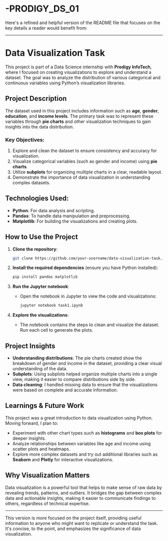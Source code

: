 # -PRODIGY_DS_01
Here's a refined and helpful version of the README file that focuses on the key details a reader would benefit from:

---

# **Data Visualization Task**

This project is part of a Data Science internship with **Prodigy InfoTech**, where I focused on creating visualizations to explore and understand a dataset. The goal was to analyze the distribution of various categorical and continuous variables using Python’s visualization libraries.

## **Project Description**

The dataset used in this project includes information such as **age**, **gender**, **education**, and **income levels**. The primary task was to represent these variables through **pie charts** and other visualization techniques to gain insights into the data distribution.

### **Key Objectives:**
1. Explore and clean the dataset to ensure consistency and accuracy for visualization.
2. Visualize categorical variables (such as gender and income) using **pie charts**.
3. Utilize **subplots** for organizing multiple charts in a clear, readable layout.
4. Demonstrate the importance of data visualization in understanding complex datasets.

## **Technologies Used:**
- **Python**: For data analysis and scripting.
- **Pandas**: To handle data manipulation and preprocessing.
- **Matplotlib**: For building the visualizations and creating plots.

## **How to Use the Project**

1. **Clone the repository**:
    ```bash
    git clone https://github.com/your-username/data-visualization-task.git
    ```

2. **Install the required dependencies** (ensure you have Python installed):
    ```bash
    pip install pandas matplotlib
    ```

3. **Run the Jupyter notebook**:
    - Open the notebook in Jupyter to view the code and visualizations:
      ```bash
      jupyter notebook task1.ipynb
      ```

4. **Explore the visualizations**:
    - The notebook contains the steps to clean and visualize the dataset. Run each cell to generate the plots.

## **Project Insights**

- **Understanding distributions**: The pie charts created show the breakdown of gender and income in the dataset, providing a clear visual understanding of the data.
- **Subplots**: Using subplots helped organize multiple charts into a single view, making it easier to compare distributions side by side.
- **Data cleaning**: I handled missing data to ensure that the visualizations were based on complete and accurate information.

## **Learnings & Future Work**
This project was a great introduction to data visualization using Python. Moving forward, I plan to:
- Experiment with other chart types such as **histograms** and **box plots** for deeper insights.
- Analyze relationships between variables like age and income using scatter plots and heatmaps.
- Explore more complex datasets and try out additional libraries such as **Seaborn** and **Plotly** for interactive visualizations.

## **Why Visualization Matters**
Data visualization is a powerful tool that helps to make sense of raw data by revealing trends, patterns, and outliers. It bridges the gap between complex data and actionable insights, making it easier to communicate findings to others, regardless of technical expertise.

---

This version is more focused on the project itself, providing useful information to anyone who might want to replicate or understand the task. It's concise, to the point, and emphasizes the significance of data visualization.
